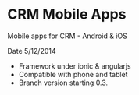 CRM Mobile Apps
===============

Mobile apps for CRM - Android &amp; iOS

Date 5/12/2014

- Framework under ionic & angularjs
- Compatible with phone and tablet
- Branch version starting 0.3.

